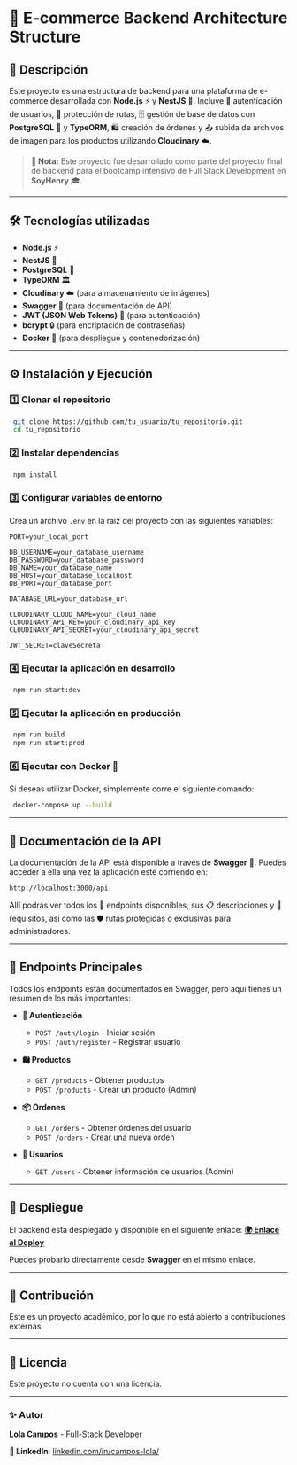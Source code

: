 # 🛒 E-commerce Backend Architecture Structure

## 📌 Descripción
Este proyecto es una estructura de backend para una plataforma de e-commerce desarrollada con **Node.js** ⚡ y **NestJS** 🚀. Incluye 🔑 autenticación de usuarios, 🔐 protección de rutas, 🗄️ gestión de base de datos con **PostgreSQL** 🐘 y **TypeORM**, 🛍️ creación de órdenes y 📤 subida de archivos de imagen para los productos utilizando **Cloudinary** ☁️.

> **📢 Nota:** Este proyecto fue desarrollado como parte del proyecto final de backend para el bootcamp intensivo de Full Stack Development en **SoyHenry** 🎓.

---

## 🛠️ Tecnologías utilizadas

- **Node.js** ⚡
- **NestJS** 🚀
- **PostgreSQL** 🐘
- **TypeORM** 🏛️
- **Cloudinary** ☁️ (para almacenamiento de imágenes)
- **Swagger** 📜 (para documentación de API)
- **JWT (JSON Web Tokens)** 🔑 (para autenticación)
- **bcrypt** 🔒 (para encriptación de contraseñas)
- **Docker** 🐳 (para despliegue y contenedorización)

---

## ⚙️ Instalación y Ejecución

### 1️⃣ Clonar el repositorio
```bash
 git clone https://github.com/tu_usuario/tu_repositorio.git
 cd tu_repositorio
```

### 2️⃣ Instalar dependencias
```bash
 npm install
```

### 3️⃣ Configurar variables de entorno
Crea un archivo `.env` en la raíz del proyecto con las siguientes variables:
```env
PORT=your_local_port

DB_USERNAME=your_database_username
DB_PASSWORD=your_database_password
DB_NAME=your_database_name
DB_HOST=your_database_localhost
DB_PORT=your_database_port

DATABASE_URL=your_database_url

CLOUDINARY_CLOUD_NAME=your_cloud_name
CLOUDINARY_API_KEY=your_cloudinary_api_key
CLOUDINARY_API_SECRET=your_cloudinary_api_secret

JWT_SECRET=claveSecreta
```

### 4️⃣ Ejecutar la aplicación en desarrollo
```bash
 npm run start:dev
```

### 5️⃣ Ejecutar la aplicación en producción
```bash
 npm run build
 npm run start:prod
```

### 6️⃣ Ejecutar con Docker 🐳
Si deseas utilizar Docker, simplemente corre el siguiente comando:
```bash
 docker-compose up --build
```

---

## 📖 Documentación de la API
La documentación de la API está disponible a través de **Swagger** 📜. Puedes acceder a ella una vez la aplicación esté corriendo en:
```
http://localhost:3000/api
```
Allí podrás ver todos los 🔗 endpoints disponibles, sus 📋 descripciones y 📌 requisitos, así como las 🛡️ rutas protegidas o exclusivas para administradores.

---

## 🔗 Endpoints Principales
Todos los endpoints están documentados en Swagger, pero aquí tienes un resumen de los más importantes:

- **🔑 Autenticación**
  - `POST /auth/login` - Iniciar sesión
  - `POST /auth/register` - Registrar usuario

- **🛍️ Productos**
  - `GET /products` - Obtener productos
  - `POST /products` - Crear un producto (Admin)

- **📦 Órdenes**
  - `GET /orders` - Obtener órdenes del usuario
  - `POST /orders` - Crear una nueva orden

- **👤 Usuarios**
  - `GET /users` - Obtener información de usuarios (Admin)

---

## 🚀 Despliegue
El backend está desplegado y disponible en el siguiente enlace:
[**🌍 Enlace al Deploy**]([(https://e-commerce-backend-architecture-production.up.railway.app/api#/)])

Puedes probarlo directamente desde **Swagger** en el mismo enlace.

---

## 🤝 Contribución
Este es un proyecto académico, por lo que no está abierto a contribuciones externas.

---

## 📜 Licencia
Este proyecto no cuenta con una licencia.

---

### ✨ Autor
**Lola Campos** - Full-Stack Developer

**💼 LinkedIn**: [linkedin.com/in/campos-lola/]([https://linkedin.com/in/lolacampos](https://www.linkedin.com/in/campos-lola/))
